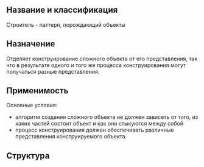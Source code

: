 ## Название и классификация
Строитель - паттерн, порождающий объекты
## Назначение
Отделяет конструирование сложного объекта от его представления, так что в результате одного и того же процесса конструирования могут получаться разные представления.

## Применимость
Основные условия:
- алгоритм создания сложного объекта не должен зависеть от того, из каких частей состоит объект и как они стыкуются между собой
- процесс конструирования должен обеспечивать различные представления конструируемого объекта.
## Структура
```plantuml

```
